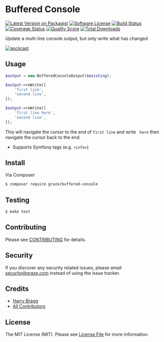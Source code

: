 # Buffered Console

[![Latest Version on Packagist](https://img.shields.io/packagist/v/graze/buffered-console.svg?style=flat-square)](https://packagist.org/packages/graze/buffered-console)
[![Software License](https://img.shields.io/badge/license-MIT-brightgreen.svg?style=flat-square)](LICENSE.md)
[![Build Status](https://img.shields.io/travis/graze/buffered-console/master.svg?style=flat-square)](https://travis-ci.org/graze/buffered-console)
[![Coverage Status](https://img.shields.io/scrutinizer/coverage/g/graze/buffered-console.svg?style=flat-square)](https://scrutinizer-ci.com/g/graze/buffered-console/code-structure)
[![Quality Score](https://img.shields.io/scrutinizer/g/graze/buffered-console.svg?style=flat-square)](https://scrutinizer-ci.com/g/graze/buffered-console)
[![Total Downloads](https://img.shields.io/packagist/dt/graze/buffered-console.svg?style=flat-square)](https://packagist.org/packages/graze/buffered-console)

Update a multi-line console output, but only write what has changed

[![asciicast](https://asciinema.org/a/bokpbfbg8d4yolihmfimtoaqb.png)](https://asciinema.org/a/bokpbfbg8d4yolihmfimtoaqb)

## Usage

```php
$output = new BufferedConsoleOutput($existing);

$output->reWrite([
    'first line',
    'second line',
]);

$output->reWrite([
    'first line here',
    'second line',
]);
```

This will navigate the cursor to the end of `first line` and write ` here` then navigate the cursor back to the end.

 - Supports Symfony tags (e.g. `<info>`)

## Install

Via Composer

``` bash
$ composer require graze/buffered-console
```

## Testing

``` bash
$ make test
```

## Contributing

Please see [CONTRIBUTING](CONTRIBUTING.md) for details.

## Security

If you discover any security related issues, please email security@graze.com instead of using the issue tracker.

## Credits

- [Harry Bragg](https://github.com/h-bragg)
- [All Contributors](../../contributors)

## License

The MIT License (MIT). Please see [License File](LICENSE.md) for more information.
